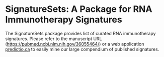 # SignatureSets: A Package for RNA Immunotherapy Signatures

The SignatureSets package provides list of curated RNA immunotherapy signatures. Please refer to the manuscript URL (https://pubmed.ncbi.nlm.nih.gov/36055464/) or a web application [predictio.ca](https://predictio.ca/) to easily mine our large compendium of published signatures.
